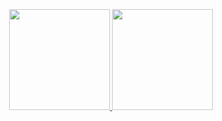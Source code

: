 <div align="center">
  <a href="https://github.com/ShadowsS01">
    <img height="180em" src="https://github-readme-stats.vercel.app/api?username=ShadowsS01&theme=midnight-purple&show_icons=true&count_private=true&hide_border=true" />
    <img height="180em" src="https://github-readme-stats.vercel.app/api/top-langs/?username=ShadowsS01&theme=midnight-purple&layout=compact&count_private=true&langs_count=5&hide_border=true" />
</div>
